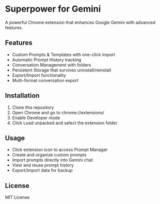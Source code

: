 # Superpower for Gemini

A powerful Chrome extension that enhances Google Gemini with advanced features.

## Features

- Custom Prompts & Templates with one-click import
- Automatic Prompt History tracking
- Conversation Management with folders
- Persistent Storage that survives uninstall/reinstall
- Export/Import functionality
- Multi-format conversation export

## Installation

1. Clone this repository
2. Open Chrome and go to chrome://extensions/
3. Enable Developer mode
4. Click Load unpacked and select the extension folder

## Usage

- Click extension icon to access Prompt Manager
- Create and organize custom prompts
- Import prompts directly into Gemini chat
- View and reuse prompt history
- Export/import data for backup

## License

MIT License
